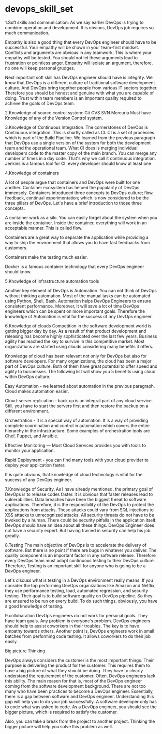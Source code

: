 # devops_skill_set

1.Soft skills and communication:
As we say earlier DevOps is trying to combine operation and development. It is obvious, DevOps job requires so much communication.

Empathy is also a good thing that every DevOps engineer should have to be successful. Your empathy will be shown in your team-first mindset. Conflicts and arguments are obvious in any teamwork. This is where your empathy will be tested. You should not let these arguments lead to frustration or pointless anger. Empathy will isolate an argument, therefore, no one will keep personal grudges.

Next important soft skill has DevOps engineer should have is integrity. We know that DevOps is a different culture of traditional software development culture. And DevOps bring together people from various IT sectors together. Therefore you should be honest and genuine with what you are capable of doing. Trust within team members is an important quality required to achieve the goals of DevOps team.

2.Knowledge of source control system:
Git
CVS
SVN
Mercuria
Must have Knowledge of any of the Version Control system.

3.Knowledge of Continuous Integration.
The cornerstones of DevOps is Continuous integration. This is shortly called as CI. 
CI is a set of processes which is part of the Build Pipeline. 
We learned from the previous paragraph that DevOps use a single version of the system for both the development team and the operational team. 
What CI does is merging individual developers code to the master copy of the main branch. You can merge any number of times in a day code. 
That's why we call it continuous integration. Jenkins is a famous tool for CI. every developer should know at least one

4.Knowledge of containers

A lot of people argue that containers and DevOps were built for one another. Container ecosystem has helped the popularity of DevOps immensely. Containers introduced three concepts to DevOps culture; flow, feedback, continual experimentation; which is now considered to be the three pillars of DevOps. Let's have a brief introduction to those three concepts.

A container work as a silo. You can easily forget about the system when you are inside the container. Inside the container, everything will work in an acceptable manner. This is called flow.

Containers are a great way to separate the application while providing a way to ship the environment that allows you to have fast feedbacks from customers.

Containers make the testing much easier.

Docker is a famous container technology that every DevOps engineer should know.

5.Knowledge of infrastructure automation tools

Another key element of DevOps is Automation. You can not think of DevOps without thinking automation.
 Most of the manual tasks can be automated using Python, Shell, Bash. Automation helps DevOps Engineers to ensure consistent performance.
 Moreover, It will save a lot of time DevOps engineers which can be spent on more important goals. 
Therefore the knowledge of Automation is vital for the success of any DevOps engineer.

6.Knowledge of clouds
Competition in the software development world is getting bigger day by day. As a result of that product development and releasing has become highly sophisticated over the last few years. Business agility has reached the key to survive in this competitive market. Most organizations are started using clouds considering many benefits it offers.

Knowledge of cloud has been relevant not only for DevOps but also for software developers. For many organizations, the cloud has been a major part of DevOps culture. Both of them have great potential to offer speed and agility to businesses. The following list will show you 5 benefits using cloud within DevOps culture.

Easy Automation - we learned about automation in the previous paragraph. Cloud makes automation easier.

Cloud-server replication - back up is an integral part of any cloud service. Still, you have to start the servers first and then restore the backup on a different environment.

Orchestration - it is a special way of automation. It is a way of providing complete coordination and control in automation which covers the entire hierarchy in the infrastructure. Some examples of orchestration tools are Chef, Puppet, and Ansible.

Effective Monitoring — Most Cloud Services provides you with tools to monitor your application.

Rapid Deployment - you can find many tools with your cloud provider to deploy your application faster.

It is quite obvious, that knowledge of cloud technology is vital for the success of any DevOps engineer.

7.Knowledge of Security.
As I have already mentioned, the primary goal of DevOps is to release codes faster. It is obvious that faster releases lead to vulnerabilities. 
Data breaches have been the biggest threat to software applications. Therefore, it is the responsibility of the DevOps to protect the applications from attacks. 
These attacks could vary from SQL injections to XSS attacks to unrecognized attacks. All security threats do not have to be invoked by a human. 
There could be security pitfalls in the application itself. DevOps should have an idea about all these things. 
DevOps Engineer does not have a security expert. But having trained in security can help his job greatly.

8.Testing
The main objective of DevOps is to accelerate the delivery of software. But there is no point if there are bugs in whatever you deliver. The quality component is an important factor in any software release. Therefore every DevOps team must adopt continuous testing to their DevOps culture. Therefore, Testing is an important skill for anyone who is going to be a DevOps engineer.

Let's discuss what is testing in a DevOps environment really means. If you consider the top performing DevOps organizations like Amazon and Netflix, they use performance testing, load, automated regression, and security testing. Their goal is to build software quality on DevOps pipeline. So they are ensured to be run on every build. To do such things, obviously, you have a good knowledge of testing.

9.collobaration
DevOps engineers do not work for personal goals. They have team goals. Any problem is everyone's problem. DevOps engineers should help to assist coworkers in their troubles. The key is to have empathy towards others. Another point is, DevOps engineers work in small batches from performing code testing. It allows coworkers to do their job easily.

Big picture Thinking

DevOps always considers the customer is the most important things. Their purpose is delivering the product for the customer. This requires them to have a big picture of what they should be doing. They have to clearly understand the requirement of the customer. Often, DevOps engineers lack this ability. The main reason for that is, most of the DevOps engineer coming from the software development background. There are not too many who have been practices to become a DevOps engineer. Essentially, there is a gap between software and DevOps engineer. Understanding this gap will help you to do your job successfully. A software developer only has to code what was asked to code. As a DevOps engineer, you should see the bigger picture, which is required to satisfy the customer.

Also, you can take a break from the project to another project. Thinking the bigger picture will help you solve this problem as well.


